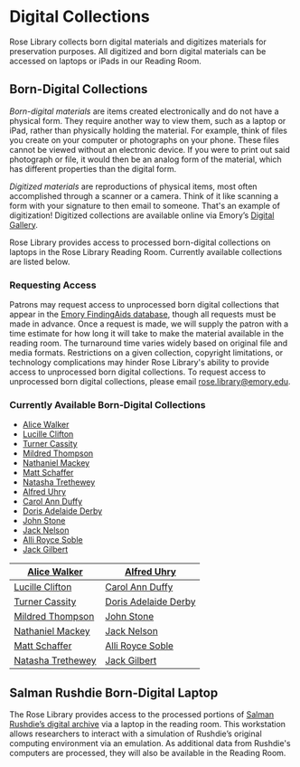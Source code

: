 # Digital Collections

Rose Library collects born digital materials and digitizes materials for preservation purposes. 
All digitized and born digital materials can be accessed on laptops or iPads in our Reading Room.

## Born-Digital Collections

*Born-digital materials* are items created electronically and do not have a physical form. They require another way to view them, such as a laptop or iPad, rather than physically holding the material. For example, think of files you create on your computer or photographs on your phone. These files cannot be viewed without an electronic device. If you were to print out said photograph or file, it would then be an analog form of the material, which has different properties than the digital form.  

*Digitized materials* are reproductions of physical items, most often accomplished through a scanner or a camera. Think of it like scanning a form with your signature to then email to someone. That's an example of digitization! Digitized collections are available online via Emory’s [Digital Gallery](<http://www.digitalgallery.emory.edu/luna/servlet>
 "http://www.digitalgallery.emory.edu/luna/servlet"). 

Rose Library provides access to processed born-digital collections on laptops in the Rose Library Reading Room. Currently available collections are listed below. 

### Requesting Access

Patrons may request access to unprocessed born digital collections that appear in the [Emory FindingAids database](<https://findingaids.library.emory.edu> "https://findingaids.library.emory.edu"), 
though all requests must be made in advance. Once a request is made, we will supply the patron with a time estimate 
for how long it will take to make the material available in the reading room. The turnaround time varies widely 
based on original file and media formats. Restrictions on a given collection, copyright limitations, or technology 
complications may hinder Rose Library's ability to provide access to unprocessed born digital collections. To request 
access to unprocessed born digital collections, please email [rose.library@emory.edu](<rose.library@emory.edu> "rose.library@emory.edu").

### Currently Available Born-Digital Collections

* [Alice Walker](<https://findingaids.library.emory.edu/documents/walker1061/> "https://findingaids.library.emory.edu/documents/walker1061/")
* [Lucille Clifton](<https://findingaids.library.emory.edu/documents/clifton1054/> "https://findingaids.library.emory.edu/documents/clifton1054/")
* [Turner Cassity](<https://findingaids.library.emory.edu/documents/cassity642/> "https://findingaids.library.emory.edu/documents/cassity642/")
* [Mildred Thompson](<https://findingaids.library.emory.edu/documents/thompson1199/> "https://findingaids.library.emory.edu/documents/thompson1199/")
* [Nathaniel Mackey](<https://findingaids.library.emory.edu/documents/mackey1297/> "https://findingaids.library.emory.edu/documents/mackey1297/")
* [Matt Schaffer](<https://findingaids.library.emory.edu/documents/schaffer755/> "https://findingaids.library.emory.edu/documents/schaffer755/")
* [Natasha Trethewey](<https://findingaids.library.emory.edu/documents/trethewey1272/> "https://findingaids.library.emory.edu/documents/trethewey1272/")
* [Alfred Uhry](<https://findingaids.library.emory.edu/documents/uhry833/> "https://findingaids.library.emory.edu/documents/uhry833/")
* [Carol Ann Duffy](<https://findingaids.library.emory.edu/documents/duffy834/> "https://findingaids.library.emory.edu/documents/duffy834/")
* [Doris Adelaide Derby](<https://findingaids.library.emory.edu/documents/derby935/> "https://findingaids.library.emory.edu/documents/derby935/")
* [John Stone](<https://findingaids.library.emory.edu/documents/stone1182/> "https://findingaids.library.emory.edu/documents/stone1182/")
* [Jack Nelson](<https://findingaids.library.emory.edu/documents/nelson1237/> "https://findingaids.library.emory.edu/documents/nelson1237/")
* [Alli Royce Soble](<https://findingaids.library.emory.edu/documents/soble1315/> "https://findingaids.library.emory.edu/documents/soble1315/")
* [Jack Gilbert](<https://findingaids.library.emory.edu/documents/gilbert1375/> "https://findingaids.library.emory.edu/documents/gilbert1375/")

| [Alice Walker](<https://findingaids.library.emory.edu/documents/walker1061/> "https://findingaids.library.emory.edu/documents/walker1061/")         	| [Alfred Uhry](<https://findingaids.library.emory.edu/documents/uhry833/> "https://findingaids.library.emory.edu/documents/uhry833/")           	|
|----------------------------------------------------------------------------------------	|--------------------------------------------------------------------------------------	|
| [Lucille Clifton](<https://findingaids.library.emory.edu/documents/clifton1054/> "https://findingaids.library.emory.edu/documents/clifton1054/")     	| [Carol Ann Duffy](<https://findingaids.library.emory.edu/documents/duffy834/> "https://findingaids.library.emory.edu/documents/duffy834/")      	|
| [Turner Cassity](<https://findingaids.library.emory.edu/documents/cassity642/> "https://findingaids.library.emory.edu/documents/cassity642/")       	| [Doris Adelaide Derby](<https://findingaids.library.emory.edu/documents/derby935/> "https://findingaids.library.emory.edu/documents/derby935/") 	|
| [Mildred Thompson](<https://findingaids.library.emory.edu/documents/thompson1199/> "https://findingaids.library.emory.edu/documents/thompson1199/")   	| [John Stone](<https://findingaids.library.emory.edu/documents/stone1182/> "https://findingaids.library.emory.edu/documents/stone1182/")          	|
| [Nathaniel Mackey](<https://findingaids.library.emory.edu/documents/mackey1297/> "https://findingaids.library.emory.edu/documents/mackey1297/")     	| [Jack Nelson](<https://findingaids.library.emory.edu/documents/nelson1237/> "https://findingaids.library.emory.edu/documents/nelson1237/")        	|
| [Matt Schaffer](<https://findingaids.library.emory.edu/documents/schaffer755/> "https://findingaids.library.emory.edu/documents/schaffer755/")       	| [Alli Royce Soble](<https://findingaids.library.emory.edu/documents/soble1315/> "https://findingaids.library.emory.edu/documents/soble1315/")    	|
| [Natasha Trethewey](<https://findingaids.library.emory.edu/documents/trethewey1272/> "https://findingaids.library.emory.edu/documents/trethewey1272/") 	| [Jack Gilbert](<https://findingaids.library.emory.edu/documents/gilbert1375/> "https://findingaids.library.emory.edu/documents/gilbert1375/")      	|

## Salman Rushdie Born-Digital Laptop

The Rose Library provides access to the processed portions of [Salman Rushdie’s digital archive](<https://findingaids.library.emory.edu/documents/rushdie1000/> 
"https://findingaids.library.emory.edu/documents/rushdie1000/") via a 
laptop in the reading room. This workstation allows researchers to interact with a simulation of Rushdie’s original 
computing environment via an emulation. As additional
data from Rushdie's computers are processed, they will also be available in the Reading Room.
